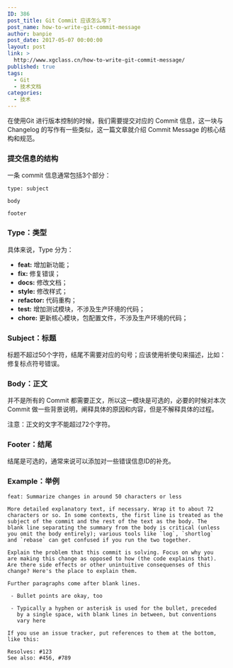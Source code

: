 ```yaml
---
ID: 386
post_title: Git Commit 应该怎么写？
post_name: how-to-write-git-commit-message
author: banpie
post_date: 2017-05-07 00:00:00
layout: post
link: >
  http://www.xgclass.cn/how-to-write-git-commit-message/
published: true
tags:
  - Git
  - 技术文档
categories:
  - 技术
---
```

在使用Git 进行版本控制的时候，我们需要提交对应的 Commit 信息，这一块与 Changelog 的写作有一些类似，这一篇文章就介绍 Commit Message 的核心结构和规范。

### 提交信息的结构

一条 commit 信息通常包括3个部分：

    type: subject
    
    body
    
    footer
    

### Type：类型

具体来说，Type 分为：

*   **feat:** 增加新功能；
*   **fix:** 修复错误；
*   **docs:** 修改文档；
*   **style:** 修改样式；
*   **refactor:** 代码重构；
*   **test:** 增加测试模块，不涉及生产环境的代码；
*   **chore:** 更新核心模块，包配置文件，不涉及生产环境的代码；

### Subject：标题

标题不超过50个字符，结尾不需要对应的句号；应该使用祈使句来描述，比如：修复标点符号错误。

### Body：正文

并不是所有的 Commit 都需要正文，所以这一模块是可选的，必要的时候对本次 Commit 做一些背景说明，阐释具体的原因和内容，但是不解释具体的过程。

注意：正文的文字不能超过72个字符。

### Footer：结尾

结尾是可选的，通常来说可以添加对一些错误信息ID的补充。

### Example：举例

    feat: Summarize changes in around 50 characters or less
    
    More detailed explanatory text, if necessary. Wrap it to about 72
    characters or so. In some contexts, the first line is treated as the
    subject of the commit and the rest of the text as the body. The
    blank line separating the summary from the body is critical (unless
    you omit the body entirely); various tools like `log`, `shortlog`
    and `rebase` can get confused if you run the two together.
    
    Explain the problem that this commit is solving. Focus on why you
    are making this change as opposed to how (the code explains that).
    Are there side effects or other unintuitive consequenses of this
    change? Here's the place to explain them.
    
    Further paragraphs come after blank lines.
    
     - Bullet points are okay, too
    
     - Typically a hyphen or asterisk is used for the bullet, preceded
       by a single space, with blank lines in between, but conventions
       vary here
    
    If you use an issue tracker, put references to them at the bottom,
    like this:
    
    Resolves: #123
    See also: #456, #789
